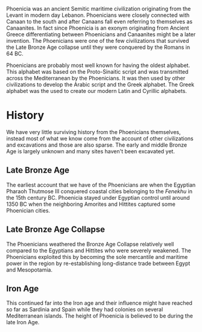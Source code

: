 Phoenicia was an ancient Semitic maritime civilization originating from the Levant in modern day Lebanon. Phoenicians were closely connected with Canaan to the south and after Canaans fall even referring to themselves as Canaanites. In fact since Phoenicia is an exonym originating from Ancient Greece differentiating between Phoenicians and Canaanites might be a later invention. The Phoenicians were one of the few civilizations that survived the Late Bronze Age collapse until they were conquered by the Romans in 64 BC.

Phoenicians are probably most well known for having the oldest alphabet. This alphabet was based on the Proto-Sinaitic script and was transmitted across the Mediterranean by the Phoenicians. It was then used by other civilizations to develop the Arabic script and the Greek alphabet. The Greek alphabet was the used to create our modern Latin and Cyrillic alphabets.


# History
We have very little surviving history from the Phoenicians themselves, instead most of what we know come from the account of other civilizations and excavations and those are also sparse. The early and middle Bronze Age is largely unknown and many sites haven't been excavated yet.

## Late Bronze Age
The earliest account that we have of the Phoenicians are when the Egyptian Pharaoh Thutmose III conquered coastal cities belonging to the *Fenekhu* in the 15th century BC. Phoenicia stayed under Egyptian control until around 1350 BC when the neighboring Amorites and Hittites captured some Phoenician cities.

## Late Bronze Age Collapse
The Phoenicians weathered the Bronze Age Collapse relatively well compared to the Egyptians and Hittites who were severely weakened. The Phoenicians exploited this by becoming the sole mercantile and maritime power in the region by re-establishing long-distance trade between Egypt and Mesopotamia. 

## Iron Age
This continued far into the Iron age and their influence might have reached so far as Sardinia and Spain while they had colonies on several Mediterranean islands. The height of Phoenicia is believed to be during the late Iron Age.